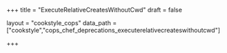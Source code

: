 +++
title = "ExecuteRelativeCreatesWithoutCwd"
draft = false

layout = "cookstyle_cops"
data_path = ["cookstyle","cops_chef_deprecations_executerelativecreateswithoutcwd"]

+++

<!-- The content of this page is automatically generated from the
cops_chef_deprecations_executerelativecreateswithoutcwd.yml file in github.com/chef/cookstyle/blob/master/docs-chef-io/data/cookstyle/. -->

